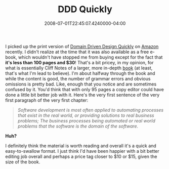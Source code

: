 ﻿---
title: DDD Quickly
date: "2008-07-01T22:45:07.4240000-04:00"
description: I picked up the print version of Domain Driven Design Quickly on
featuredImage: img/ddd-quickly-featured.png
---

I picked up the print version of [Domain Driven Design Quickly](http://www.infoq.com/minibooks/domain-driven-design-quickly) on [Amazon](http://www.amazon.com/exec/obidos/ASIN/1411609255/aspalliancecom) recently. I didn't realize at the time that it was also available as a free e-book, which wouldn't have stopped me from buying except for the fact that **it's less than 100 pages and $30**! That's a bit pricey, in my opinion, for what is essentially Cliff Notes of a larger, more in-depth [book](http://www.amazon.com/exec/obidos/ASIN/0321125215/aspalliancecom) (at least, that's what I'm lead to believe). I'm about halfway through the book and while the content is good, the number of grammar errors and obvious omissions is pretty bad. Like, enough that you notice and are sometimes confused by it. You'd think that with only 95 pages a copy editor could have done a little bit better job with it. Here's the very first sentence of the very first paragraph of the very first chapter:

> *Software development is most often applied to automating processes that exist in the real world, or providing solutions to real business problems; The business processes being automated or real world problems that the software is the domain of the software.*

**Huh?**

I definitely think the material is worth reading and overall it's a quick and easy-to-swallow format. I just think I'd have been happier with a bit better editing job overall and perhaps a price tag closer to $10 or $15, given the size of the book.

